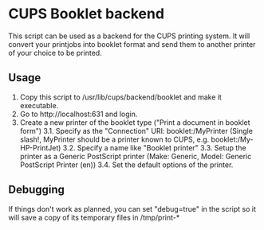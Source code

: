 CUPS Booklet backend
====================

This script can be used as a backend for the CUPS printing system. It will convert your printjobs into
booklet format and send them to another printer of your choice to be printed.

Usage
-----

1. Copy this script to /usr/lib/cups/backend/booklet and make it executable.
2. Go to http://localhost:631 and login.
3. Create a new printer of the booklet type ("Print a document in booklet form")
3.1. Specify as the "Connection" URI: booklet:/MyPrinter (Single slash!, MyPrinter should be a printer known to CUPS, e.g. booklet:/My-HP-PrintJet)
3.2. Specify a name like "Booklet printer"
3.3. Setup the printer as a Generic PostScript printer (Make: Generic, Model: Generic PostScript Printer (en))
3.4. Set the default options of the printer.


Debugging
---------

If things don't work as planned, you can set "debug=true" in the script so it will 
save a copy of its temporary files in /tmp/print-*
